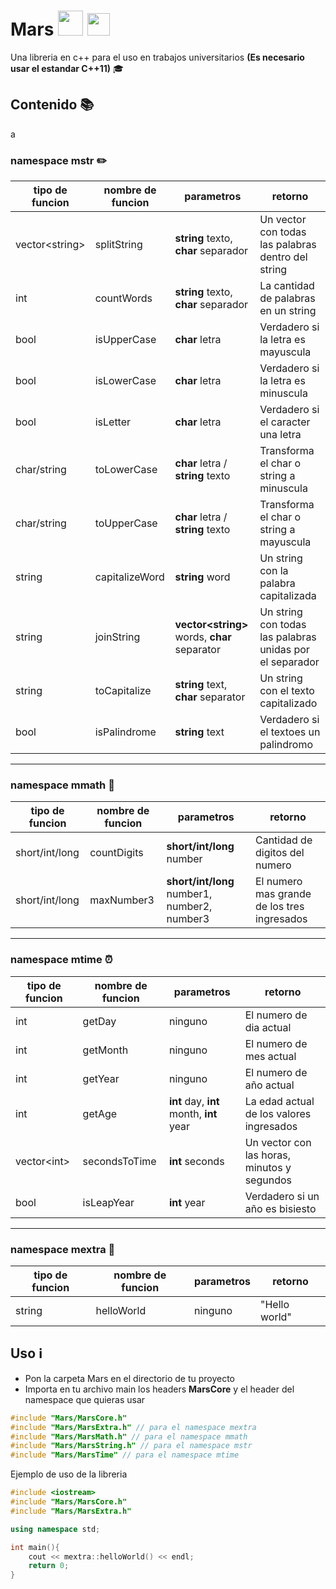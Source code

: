 # Mars <img src="https://images.vexels.com/media/users/3/152536/isolated/preview/401b51c3a9098f12b566121c92009877-mars-planet-icon-by-vexels.png" width="40"> <img src="https://upload.wikimedia.org/wikipedia/commons/thumb/1/18/ISO_C%2B%2B_Logo.svg/1200px-ISO_C%2B%2B_Logo.svg.png" width="36">

Una libreria en c++ para el uso en trabajos universitarios **(Es necesario usar el estandar C++11)** 🎓

## Contenido 📚
a
### namespace mstr ✏️

| tipo de funcion  | nombre de funcion | parametros                                     | retorno                                                  |
| ---------------- | ----------------- | ---------------------------------------------- | -------------------------------------------------------- |
| vector\<string\> | splitString       | **string** texto, **char** separador           | Un vector con todas las palabras dentro del string       |
| int              | countWords        | **string** texto, **char** separador           | La cantidad de palabras en un string                     |
| bool             | isUpperCase       | **char** letra                                 | Verdadero si la letra es mayuscula                       |
| bool             | isLowerCase       | **char** letra                                 | Verdadero si la letra es minuscula                       |
| bool             | isLetter          | **char** letra                                 | Verdadero si el caracter una letra                       |
| char/string      | toLowerCase       | **char** letra / **string** texto              | Transforma el char o string a minuscula                  |
| char/string      | toUpperCase       | **char** letra / **string** texto              | Transforma el char o string a mayuscula                  |
| string           | capitalizeWord    | **string** word                                | Un string con la palabra capitalizada                    |
| string           | joinString        | **vector\<string\>** words, **char** separator | Un string con todas las palabras unidas por el separador |
| string           | toCapitalize      | **string** text, **char** separator            | Un string con el texto capitalizado                      |
| bool             | isPalindrome      | **string** text                                | Verdadero si el textoes un palindromo                    |

---

### namespace mmath 📐

| tipo de funcion | nombre de funcion | parametros                                   | retorno                                     |
| --------------- | ----------------- | -------------------------------------------- | ------------------------------------------- |
| short/int/long  | countDigits       | **short/int/long** number                    | Cantidad de digitos del numero              |
| short/int/long  | maxNumber3        | **short/int/long** number1, number2, number3 | El numero mas grande de los tres ingresados |

---

### namespace mtime ⏰

| tipo de funcion | nombre de funcion | parametros                               | retorno                                     |
| --------------- | ----------------- | ---------------------------------------- | ------------------------------------------- |
| int             | getDay            | ninguno                                  | El numero de dia actual                     |
| int             | getMonth          | ninguno                                  | El numero de mes actual                     |
| int             | getYear           | ninguno                                  | El numero de año actual                     |
| int             | getAge            | **int** day, **int** month, **int** year | La edad actual de los valores ingresados    |
| vector\<int\>   | secondsToTime     | **int** seconds                          | Un vector con las horas, minutos y segundos |
| bool            | isLeapYear        | **int** year                             | Verdadero si un año es bisiesto             |

---

### namespace mextra 🤔

| tipo de funcion | nombre de funcion | parametros | retorno       |
| --------------- | ----------------- | ---------- | ------------- |
| string          | helloWorld        | ninguno    | "Hello world" |

## Uso ℹ️

* Pon la carpeta Mars en el directorio de tu proyecto
* Importa en tu archivo main los headers **MarsCore**  y el header del namespace que quieras usar

```cpp
#include "Mars/MarsCore.h"
#include "Mars/MarsExtra.h" // para el namespace mextra
#include "Mars/MarsMath.h" // para el namespace mmath
#include "Mars/MarsString.h" // para el namespace mstr
#include "Mars/MarsTime" // para el namespace mtime
```

Ejemplo de uso de la libreria

```cpp
#include <iostream>
#include "Mars/MarsCore.h"
#include "Mars/MarsExtra.h"

using namespace std;

int main(){
    cout << mextra::helloWorld() << endl;
    return 0;
}

```
